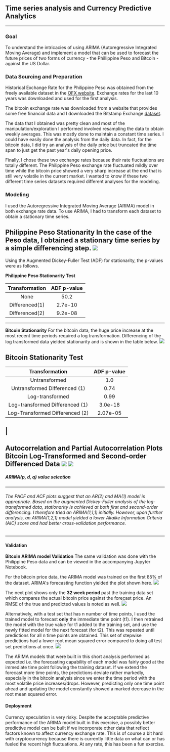 ## Time series analysis and Currency Predictive Analytics
---
### Goal
To understand the intricacies of using ARIMA (Autoregressive Integrated Moving Average) and implement a model that can be used to forecast the future prices of two forms of currency - the Phillippine Peso and Bitcoin - against the US Dollar.

### Data Sourcing and Preparation
Historical Exchange Rate for the Philippine Peso was obtained from the freely available dataset in the [OFX website](https://www.ofx.com/en-us/forex-news/historical-exchange-rates/). Exchange rates for the last 10 years was downloaded and used for the first analysis.

The bitcoin exchange rate was downloaded from a website that provides some free financial data and I downloaded the Bitstamp Exchange [dataset](https://www.quandl.com/data/BCHARTS/BITSTAMPUSD-Bitcoin-Markets-bitstampUSD).  

The data that I obtained was pretty clean and most of the manipulation/exploration I performed involved resampling the data to obtain weekly averages. This was mostly done to maintain a constant time series. I could have easily done the analysis from the daily data. In fact, for the bitcoin data, I did try an analysis of the daily price but truncated the time span to just get the past year's daily opening price.

Finally, I chose these two exchange rates because their rate fluctuations are totally different.  The Philippine Peso exchange rate fluctuated mildly over time while the bitcoin price showed a very sharp increase at the end that is still very volatile in the current market. I wanted to know if these two different time series datasets required different analyses for the modeling.

### Modeling
I used the Autoregressive Integrated Moving Average (ARIMA) model in both exchange rate data.  To use ARIMA, I had to transform each dataset to obtain a stationary time series.

**Philippine Peso Stationarity**
In the case of the Peso data, I obtained a stationary time series by a simple differencing step.
![](data/peso_plot.png)
---
Using the Augmented Dickey-Fuller Test (ADF) for stationarity, the p-values were as follows.

**Philippine Peso Stationarity Test**

|Transformation | ADF p-value |
|:-------------:|:-----------:|
|None|50.2|
|Differenced(1)|2.7e-10|
|Differenced(2)|9.2e-08|

---
**Bitcoin Stationarity**
For the bitcoin data, the huge price increase at the most recent time periods required a log transformation. Differencing of the log transformed data yielded stationarity and is shown in the table below.
![](data/bitcoin_transformation.png)

**Bitcoin Stationarity Test**
---

|Transformation | ADF p-value |
|:-------------:|:-----------:|
|Untransformed  |1.0          |
|Untransformed Differenced (1)|0.74|
|Log-transformed|0.99|
|Log-transformed Differenced (1)|3.0e-18|
|Log-Transformed Differenced (2)|2.07e-05|
|
---
**Autocorrelation and Partial Autocorrelation Plots**
**Bitcoin Log-Transformed and Second-order Differenced Data**
![](data/bitcoin_acf.png)
![](data/bitcoin_pacf.png)
---
##### **ARIMA(p, d, q) value selection**
---
###### The PACF and ACF plots suggest that an AR(2) and MA(1) model is appropriate. Based on the augmented Dickey-Fuller analysis of the log-transformed data, stationarity is achieved at both first and second-order differencing. I therefore tried an ARIMA(1,1,1) initially. However, upon further analysis, an ARIMA(1,2,1) model yielded a lower Akaike Information Criteria (AIC) score and had better cross-validation performance.
---
#### Validation
**Bitcoin ARIMA model Validation** The same validation was done with the Philippine Peso data and can be viewed in the accompanying Jupyter Notebook.

For the bitcoin price data, the ARIMA model was trained on the first 85% of the dataset.  ARIMA's forecasting function yielded the plot shown here.
![](data/confidence.png)

The next plot shows only the **32 week period** past the training data set which compares the actual bitcoin price against the forecast price. An RMSE of the true and predicted values is noted as well.
![](data/forecasting.png)

Alternatively, with a test set that has n number of time points, I used the trained model to forecast **only** the immediate time point (t1). I then retrained the model with the true value for t1 added to the training set, and use the newly fitted model for the next forecast (for t2). This was repeated until predictions for all n time points are obtained. This set of stepwise predictions had a lower root mean squared error compared to doing all test set predictions at once. ![](data/forecasting_stepwise.png)


The ARIMA models that were built in this short analysis performed as expected i.e. the forecasting capability of each model was fairly good at the immediate time point following the training dataset. If we extend the forecast more time points, the predictions deviate rather markedly, especially in the bitcoin analysis since we enter the time period with the most volatile price increases/drops. However, predicting only one time point ahead and updating the model constantly showed a marked decrease in the root mean squared error.

#### Deployment

 Currency speculation is very risky. Despite the acceptable predictive performance of the ARIMA model built in this exercise, a possibly better predictive model can be built if we incorporate other data that reflect factors known to affect currency exchange rate. This is of course a bit hard with cryptocurrency because there is currently little data on what can or has fueled the recent high fluctuations. At any rate, this has been a fun exercise.
